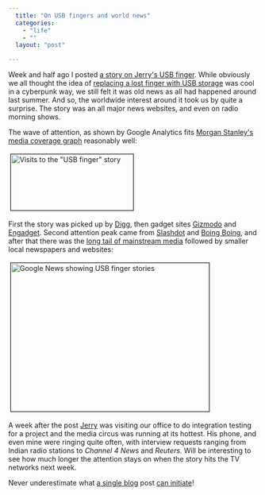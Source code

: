 ```yaml
---
  title: "On USB fingers and world news"
  categories: 
    - "life"
    - ""
  layout: "post"

---
```

<p>
Week and half ago I posted <a href="http://bergie.iki.fi/blog/when_reality_meets_product_concepts/">a story on Jerry's USB finger</a>. While obviously we all thought the idea of <a href="http://protoblogr.net/blog/view/usb_finger-more_details.html">replacing a lost finger with USB storage</a> was cool in a cyberpunk way, we still felt it was old news as all had happened around last summer. And so, the worldwide interest around it took us by quite a surprise. The story was an all major news websites, and even on radio morning shows.
</p><p>
The wave of attention, as shown by Google Analytics fits <a href="http://www.flickr.com/photos/salimismail/91817897/">Morgan Stanley's media coverage graph</a> reasonably well:
</p><p>
<img src="http://bergie.iki.fi/midcom-serveattachmentguid-d786ada4170811debe45f1b334f955075507/usb-finger-analytics.jpg" height="113" width="247" border="1" hspace="4" vspace="4" alt="Visits to the &quot;USB finger&quot; story" title="Visits to the &quot;USB finger&quot; story" />
</p><p>
First the story was picked up by <a href="http://digg.com/linux_unix/Severed_Finger_Replaced_with_USB_Linux_Distro">Digg</a>, then gadget sites <a href="http://i.gizmodo.com/5167612/the-usb-finger-drive-is-real-and-as-gross-as-we-imagined">Gizmodo</a> and <a href="http://www.engadget.com/2009/03/10/usb-finger-drive-concept-attempts-to-keep-up-with-reality/">Engadget</a>. Second attention peak came from <a href="http://hardware.slashdot.org/article.pl?sid=09/03/13/1520240">Slashdot</a> and <a href="http://gadgets.boingboing.net/2009/03/16/man-replaces-lost-fi.html">Boing Boing</a>, and after that there was the <a href="http://news.google.com/news?pz=1&amp;ncl=1315154573">long tail of mainstream media</a> followed by smaller local newspapers and websites:
</p><p>
<a href="http://bergie.iki.fi/midcom-serveattachmentguid-db448f10170811deaa03b317ecae60f260f2/usb-finger-googlenews.png" onclick="window.open('http://bergie.iki.fi/midcom-serveattachmentguid-db448f10170811deaa03b317ecae60f260f2/usb-finger-googlenews.png','popup','width=660,height=494,scrollbars=no,resizable=yes,toolbar=no,directories=no,location=no,menubar=no,status=yes,left=0,top=0');return false"><img src="http://bergie.iki.fi/midcom-serveattachmentguid-dce86f58170811debe45f1b334f955075507/usb-finger-googlenews-tm.jpg" height="299" width="400" border="1" hspace="4" vspace="4" alt="Google News showing USB finger stories" title="Google News showing USB finger stories" /></a>
</p><p>
A week after the post <a href="http://protoblogr.net/">Jerry</a> was visiting our office to do integration testing for a project and the media circus was running at its hottest. His phone, and even mine were ringing quite often, with interview requests ranging from Indian radio stations to <em>Channel 4 New</em>s and <em>Reuters</em>. Will be interesting to see how much longer the attention stays on when the story hits the TV networks next week.
</p><p>
Never underestimate what <a href="http://bergie.iki.fi/blog/when_reality_meets_product_concepts/">a single blog</a> post <a href="http://marcin.soltysiak.com/c1b6f560146511debe8151f5a40d51375137/">can initiate</a>!
</p>